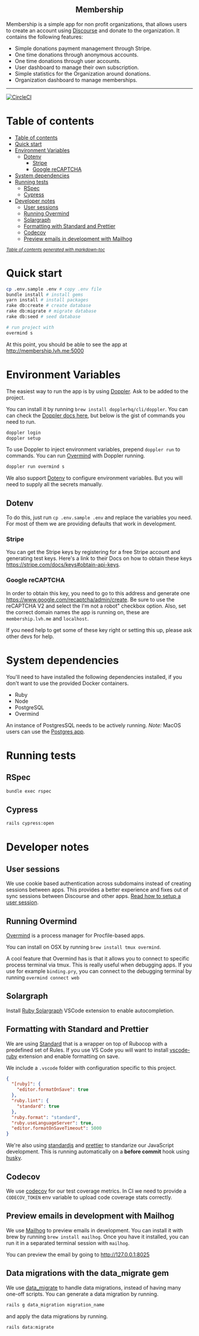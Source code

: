 <div align="center">
  <h2>Membership</h2>
</div>

Membership is a simple app for non profit organizations, that allows users to create an account using [Discourse](https://discourse.org) and donate to the organization. It contains the following features:

- Simple donations payment management through Stripe.
- One time donations through anonymous accounts.
- One time donations through user accounts.
- User dashboard to manage their own subscription.
- Simple statistics for the Organization around donations.
- Organization dashboard to manage memberships.

<hr />

[![CircleCI](https://circleci.com/gh/debtcollective/membership.svg?style=svg)](https://circleci.com/gh/debtcollective/membership)

# Table of contents

- [Table of contents](#table-of-contents)
- [Quick start](#quick-start)
- [Environment Variables](#environment-variables)
  - [Dotenv](#dotenv)
    - [Stripe](#stripe)
    - [Google reCAPTCHA](#google-recaptcha)
- [System dependencies](#system-dependencies)
- [Running tests](#running-tests)
  - [RSpec](#rspec)
  - [Cypress](#cypress)
- [Developer notes](#developer-notes)
  - [User sessions](#user-sessions)
  - [Running Overmind](#running-overmind)
  - [Solargraph](#solargraph)
  - [Formatting with Standard and Prettier](#formatting-with-standard-and-prettier)
  - [Codecov](#codecov)
  - [Preview emails in development with Mailhog](#preview-emails-in-development-with-mailhog)

<small><i><a href='http://ecotrust-canada.github.io/markdown-toc/'>Table of contents generated with markdown-toc</a></i></small>

# Quick start

```bash
cp .env.sample .env # copy .env file
bundle install # install gems
yarn install # install packages
rake db:create # create database
rake db:migrate # migrate database
rake db:seed # seed database

# run project with
overmind s
```

At this point, you should be able to see the app at <http://membership.lvh.me:5000>

# Environment Variables

The easiest way to run the app is by using [Doppler](https://www.doppler.com/). Ask to be added to the project.

You can install it by running `brew install dopplerhq/cli/doppler`. You can can check the [Doppler docs here](https://docs.doppler.com/docs/enclave-installation#local-development), but below is the gist of commands you need to run.

```bash
doppler login
doppler setup
```

To use Doppler to inject environment variables, prepend `doppler run` to commands. You can run [Overmind](#running-the-app-with-overmind) with Doppler running.

```bash
doppler run overmind s
```

We also support [Dotenv](#dotenv) to configure environment variables. But you will need to supply all the secrets manually.

## Dotenv

To do this, just run `cp .env.sample .env` and replace the variables you need. For most of them we are providing defaults that work in development.

### Stripe

You can get the Stripe keys by registering for a free Stripe account and generating test keys. Here's a link to their Docs on how to obtain these keys <https://stripe.com/docs/keys#obtain-api-keys>.

### Google reCAPTCHA

In order to obtain this key, you need to go to this address and generate one <https://www.google.com/recaptcha/admin/create>. Be sure to use the reCAPTCHA V2 and select the I'm not a robot" checkbox option. Also, set the correct domain names the app is running on, these are `membership.lvh.me` and `localhost`.

If you need help to get some of these key right or setting this up, please ask other devs for help.

# System dependencies

You'll need to have installed the following dependencies installed, if you don't want to use the provided Docker containers.

- Ruby
- Node
- PostgreSQL
- Overmind

An instance of PostgresSQL needs to be actively running.
_Note:_ MacOS users can use the [Postgres app](https://postgresapp.com).

# Running tests

## RSpec

```bash
bundle exec rspec
```

## Cypress

```bash
rails cypress:open
```

# Developer notes

## User sessions

We use cookie based authentication across subdomains instead of creating sessions between apps. This provides a better experience and fixes out of sync sessions between Discourse and other apps. [Read how to setup a user session](https://github.com/debtcollective/discourse-debtcollective-sso/blob/master/README.md).

## Running Overmind

[Overmind](https://github.com/DarthSim/overmind) is a process manager for Procfile-based apps.

You can install on OSX by running `brew install tmux overmind`.

A cool feature that Overmind has is that it allows you to connect to specific process terminal via tmux. This is really
useful when debugging apps. If you use for example `binding.pry`, you can connect to the debugging terminal by running `overmind connect web`

## Solargraph

Install [Ruby Solargraph](https://marketplace.visualstudio.com/items?itemName=castwide.solargraph) VSCode extension to enable autocompletion.

## Formatting with Standard and Prettier

We are using [Standard](https://github.com/testdouble/standard) that is a wrapper on top of Rubocop with a predefined set of Rules. If you use VS Code you will want to install [vscode-ruby](https://marketplace.visualstudio.com/items?itemName=rebornix.Ruby) extension and enable formatting on save.

We include a `.vscode` folder with configuration specific to this project.

```json
{
  "[ruby]": {
    "editor.formatOnSave": true
  },
  "ruby.lint": {
    "standard": true
  },
  "ruby.format": "standard",
  "ruby.useLanguageServer": true,
  "editor.formatOnSaveTimeout": 5000
}
```

We're also using [standardjs](https://standardjs.com) and [prettier](https://prettier.io) to standarize our JavaScript development. This is running automatically on a **before commit** hook using [husky](https://github.com/typicode/husky#readme).

## Codecov

We use [codecov](https://github.com/codecov/codecov-ruby) for our test coverage metrics. In CI we need to provide a `CODECOV_TOKEN` env variable to upload code coverage stats correctly.

## Preview emails in development with Mailhog

We use [Mailhog](https://github.com/mailhog/MailHog) to preview emails in development. You can install it with brew by running `brew install mailhog`. Once you have it installed, you can run it in a separated terminal session with `mailhog`.

You can preview the email by going to http://127.0.0.1:8025

## Data migrations with the data_migrate gem

We use [data_migrate](https://github.com/ilyakatz/data-migrate) to handle data migrations, instead of having many one-off scripts. You can generate a data migration by running.

```bash
rails g data_migration migration_name
```

and apply the data migrations by running.

```bash
rails data:migrate
```
